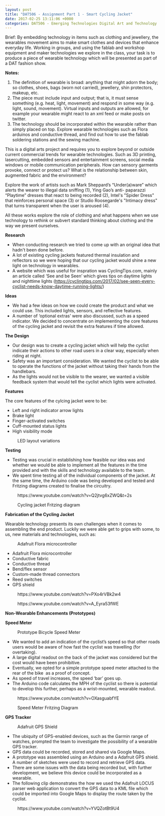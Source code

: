 ```yaml
---
layout: post
title: "DAT506 - Assignment Part 1 - Smart Cycling Jacket"
date: 2017-02-25 13:11:06 +0000
categories: DAT506 - Emerging Technologies Digital Art and Technology
---
```


<!-- wp:paragraph -->
<p>Brief: By embedding technology in items such as clothing and jewellery, the wearables movement aims to make smart clothes and devices that enhance everyday life. Working in groups, and using the fablab and workshop equipment and maker technologies we explore in the class, your task is to produce a piece of wearable technology which will be presented as part of a DAT fashion show.</p>
<!-- /wp:paragraph -->

<!-- wp:paragraph -->
<p><strong>Notes:</strong></p>
<!-- /wp:paragraph -->

<!-- wp:list {"ordered":true} -->
<ol><!-- wp:list-item -->
<li>The definition of wearable is broad: anything that might adorn the body; so clothes, shoes, bags (worn not carried), jewellery, shin protectors, makeup, etc.</li>
<!-- /wp:list-item -->

<!-- wp:list-item -->
<li>The piece must include input and output; that is, it must sense something (e.g. heat, light, movement) and respond in some way (e.g. light, sound, movement). Virtual inputs and outputs are allowed, for example your wearable might react to an xml feed or make posts on twitter.</li>
<!-- /wp:list-item -->

<!-- wp:list-item -->
<li>The technology should be incorporated within the wearable rather than simply placed on top. Explore wearable technologies such as Flora arduinos and conductive thread, and find out how to use the fablab soldering stations and the sewing machine.</li>
<!-- /wp:list-item --></ol>
<!-- /wp:list -->

<!-- wp:paragraph -->
<p>This is a digital arts project and requires you to explore beyond or outside current commercial trends for wearable technologies. Such as 3D printing, lasercutting, embedded sensors and entertainment screens, social media windows or mobile communication peripherals. How can sensory garments provoke, connect or protect us? What is the relationship between skin, augmented fabric and the environment?</p>
<!-- /wp:paragraph -->

<!-- wp:paragraph -->
<p>Explore the work of artists such as Mark Sheppard’s “Under(a)ware” which alerts the wearer to illegal data sniffing (1), Ying Gao’s anti- paparazzi “Playtime” dresses that react to being recorded (2), Intel's "Spider Dress" that reinforces personal space (3) or Studio Roosegarde's "Intimacy dress" that turns transparent when the user is aroused (4).</p>
<!-- /wp:paragraph -->

<!-- wp:paragraph -->
<p>All these works explore the role of clothing and what happens when we use technology to rethink or subvert standard thinking about clothing and the way we present ourselves.</p>
<!-- /wp:paragraph -->

<!-- wp:paragraph -->
<p><strong>Research</strong></p>
<!-- /wp:paragraph -->

<!-- wp:list -->
<ul><!-- wp:list-item -->
<li>When conducting research we tried to come up with an original idea that hadn't been done before.</li>
<!-- /wp:list-item -->

<!-- wp:list-item -->
<li>A lot of existing cycling jackets featured thermal insulation and reflectors so we were hoping that our cycling jacket would shine a new light on technology in wearables.</li>
<!-- /wp:list-item -->

<!-- wp:list-item -->
<li>A website which was useful for inspration was CyclingTips.com, mainly an article called ‘See and be Seen’ which gives tips on daytime lights and nighttime lights (<a href="https://cyclingtips.com/2017/02/see-seen-every-cyclist-needs-know-daytime-running-lights/">https://cyclingtips.com/2017/02/see-seen-every-cyclist-needs-know-daytime-running-lights/</a>)</li>
<!-- /wp:list-item --></ul>
<!-- /wp:list -->

<!-- wp:paragraph -->
<p><strong>Ideas</strong></p>
<!-- /wp:paragraph -->

<!-- wp:list -->
<ul><!-- wp:list-item -->
<li>We had a few ideas on how we could create the product and what we could use. This included lights, sensors, and reflective features.</li>
<!-- /wp:list-item -->

<!-- wp:list-item -->
<li>A number of ‘optional extras’ were also discussed, such as a speed indicator. We decided to concentrate on implementing the core features of the cycling jacket and revisit the extra features if time allowed.</li>
<!-- /wp:list-item --></ul>
<!-- /wp:list -->

<!-- wp:paragraph -->
<p><strong>The Design</strong></p>
<!-- /wp:paragraph -->

<!-- wp:list -->
<ul><!-- wp:list-item -->
<li>Our design was to create a cycling jacket which will help the cyclist indicate their actions to other road users in a clear way, especially when riding at night.</li>
<!-- /wp:list-item -->

<!-- wp:list-item -->
<li>Safety was an important consideration. We wanted the cyclist to be able to operate the functions of the jacket without taking their hands from the handlebars.</li>
<!-- /wp:list-item -->

<!-- wp:list-item -->
<li>As the lights would not be visible to the wearer, we wanted a visible feedback system that would tell the cyclist which lights were activated.</li>
<!-- /wp:list-item --></ul>
<!-- /wp:list -->

<!-- wp:paragraph -->
<p><strong>Features</strong></p>
<!-- /wp:paragraph -->

<!-- wp:paragraph -->
<p>The core features of the cylcing jacket were to be:</p>
<!-- /wp:paragraph -->

<!-- wp:list -->
<ul><!-- wp:list-item -->
<li>Left and right indicator arrow lights</li>
<!-- /wp:list-item -->

<!-- wp:list-item -->
<li>Brake light</li>
<!-- /wp:list-item -->

<!-- wp:list-item -->
<li>Finger-activated switches</li>
<!-- /wp:list-item -->

<!-- wp:list-item -->
<li>Cuff-mounted status lights</li>
<!-- /wp:list-item -->

<!-- wp:list-item -->
<li>High visibility mode</li>
<!-- /wp:list-item --></ul>
<!-- /wp:list -->

<!-- wp:image {"id":860,"sizeSlug":"large","linkDestination":"media"} -->
<figure class="wp-block-image size-large"><a href="{{ site.baseurl }}/wp-content/uploads/2023/05/cycling-jacket.png"><img src="https://www.circleseven.co.uk/wp-content/uploads/2023/05/cycling-jacket-1024x789.png" alt="" class="wp-image-860"/></a><figcaption class="wp-element-caption">LED layout variations</figcaption></figure>
<!-- /wp:image -->

<!-- wp:paragraph -->
<p><strong>Testing</strong></p>
<!-- /wp:paragraph -->

<!-- wp:list -->
<ul><!-- wp:list-item -->
<li>Testing was crucial in establishing how feasible our idea was and whether we would be able to implement all the features in the time provided and with the skills and technology available to the team.</li>
<!-- /wp:list-item -->

<!-- wp:list-item -->
<li>We spent time testing all of the individual components of the jacket. At the same time, the Arduino code was being developed and tested and Fritzing diagrams created to finalise the circuitry.</li>
<!-- /wp:list-item --></ul>
<!-- /wp:list -->

<!-- wp:embed {"url":"https://www.youtube.com/watch?v=Q2jtvg6xZWQ\u0026t=2s","type":"video","providerNameSlug":"youtube","responsive":true,"className":"wp-embed-aspect-16-9 wp-has-aspect-ratio"} -->
<figure class="wp-block-embed is-type-video is-provider-youtube wp-block-embed-youtube wp-embed-aspect-16-9 wp-has-aspect-ratio"><div class="wp-block-embed__wrapper">
https://www.youtube.com/watch?v=Q2jtvg6xZWQ&amp;t=2s
</div></figure>
<!-- /wp:embed -->

<!-- wp:image {"id":861,"sizeSlug":"large","linkDestination":"media"} -->
<figure class="wp-block-image size-large"><a href="{{ site.baseurl }}/wp-content/uploads/2023/05/cycle-jacket_bb.png"><img src="https://www.circleseven.co.uk/wp-content/uploads/2023/05/cycle-jacket_bb-1024x782.png" alt="" class="wp-image-861"/></a><figcaption class="wp-element-caption">Cycling jacket Fritzing diagram</figcaption></figure>
<!-- /wp:image -->

<!-- wp:paragraph -->
<p><strong>Fabrication of the Cycling Jacket</strong></p>
<!-- /wp:paragraph -->

<!-- wp:paragraph -->
<p>Wearable technology presents its own challenges when it comes to assembling the end product. Luckily we were able get to grips with some, to us, new materials and technologies, such as:</p>
<!-- /wp:paragraph -->

<!-- wp:image {"id":862,"sizeSlug":"full","linkDestination":"media"} -->
<figure class="wp-block-image size-full"><a href="{{ site.baseurl }}/wp-content/uploads/2023/05/flora_logo-e1488013904135.png"><img src="https://www.circleseven.co.uk/wp-content/uploads/2023/05/flora_logo-e1488013904135.png" alt="" class="wp-image-862"/></a><figcaption class="wp-element-caption">Adafruit Flora microcontroller</figcaption></figure>
<!-- /wp:image -->

<!-- wp:list -->
<ul><!-- wp:list-item -->
<li>Adafruit Flora microcontroller</li>
<!-- /wp:list-item -->

<!-- wp:list-item -->
<li>Conductive fabric</li>
<!-- /wp:list-item -->

<!-- wp:list-item -->
<li>Conductive thread</li>
<!-- /wp:list-item -->

<!-- wp:list-item -->
<li>Bend/flex sensor</li>
<!-- /wp:list-item -->

<!-- wp:list-item -->
<li>Custom-made thread connectors</li>
<!-- /wp:list-item -->

<!-- wp:list-item -->
<li>Reed switches</li>
<!-- /wp:list-item -->

<!-- wp:list-item -->
<li>GPS shield</li>
<!-- /wp:list-item --></ul>
<!-- /wp:list -->

<!-- wp:embed {"url":"https://www.youtube.com/watch?v=PXo4rVBk2w4","type":"video","providerNameSlug":"youtube","responsive":true,"className":"wp-embed-aspect-16-9 wp-has-aspect-ratio"} -->
<figure class="wp-block-embed is-type-video is-provider-youtube wp-block-embed-youtube wp-embed-aspect-16-9 wp-has-aspect-ratio"><div class="wp-block-embed__wrapper">
https://www.youtube.com/watch?v=PXo4rVBk2w4
</div></figure>
<!-- /wp:embed -->

<!-- wp:embed {"url":"https://www.youtube.com/watch?v=A_Eyra53fWE","type":"video","providerNameSlug":"youtube","responsive":true,"className":"wp-embed-aspect-16-9 wp-has-aspect-ratio"} -->
<figure class="wp-block-embed is-type-video is-provider-youtube wp-block-embed-youtube wp-embed-aspect-16-9 wp-has-aspect-ratio"><div class="wp-block-embed__wrapper">
https://www.youtube.com/watch?v=A_Eyra53fWE
</div></figure>
<!-- /wp:embed -->

<!-- wp:paragraph -->
<p><strong>Non-Wearable Enhancements (Prototypes)</strong></p>
<!-- /wp:paragraph -->

<!-- wp:paragraph -->
<p><strong>Speed Meter</strong></p>
<!-- /wp:paragraph -->

<!-- wp:image {"id":863,"sizeSlug":"large","linkDestination":"media"} -->
<figure class="wp-block-image size-large"><a href="{{ site.baseurl }}/wp-content/uploads/2023/05/IMG_1936-copy-scaled-1.jpg"><img src="https://www.circleseven.co.uk/wp-content/uploads/2023/05/IMG_1936-copy-scaled-1-1024x768.jpg" alt="" class="wp-image-863"/></a><figcaption class="wp-element-caption">Prototype Bicycle Speed Meter</figcaption></figure>
<!-- /wp:image -->

<!-- wp:list -->
<ul><!-- wp:list-item -->
<li>We wanted to add an indication of the cyclist’s speed so that other roads users would be aware of how fast the cyclist was travelling (for overtaking).</li>
<!-- /wp:list-item -->

<!-- wp:list-item -->
<li>A large digital readout on the back of the jacket was considered but the cost would have been prohibitive.</li>
<!-- /wp:list-item -->

<!-- wp:list-item -->
<li>Eventually, we opted for a simple prototype speed meter attached to the rear of the bike &nbsp;as a proof of concept.</li>
<!-- /wp:list-item -->

<!-- wp:list-item -->
<li>As speed of travel increases, the speed ‘bar’ goes up.</li>
<!-- /wp:list-item -->

<!-- wp:list-item -->
<li>The Arduino code calculates the MPH of the cyclist so there is potential to develop this further, perhaps as a wrist-mounted, wearable readout.</li>
<!-- /wp:list-item --></ul>
<!-- /wp:list -->

<!-- wp:embed {"url":"https://www.youtube.com/watch?v=OXasguabfYE","type":"video","providerNameSlug":"youtube","responsive":true,"className":"wp-embed-aspect-16-9 wp-has-aspect-ratio"} -->
<figure class="wp-block-embed is-type-video is-provider-youtube wp-block-embed-youtube wp-embed-aspect-16-9 wp-has-aspect-ratio"><div class="wp-block-embed__wrapper">
https://www.youtube.com/watch?v=OXasguabfYE
</div></figure>
<!-- /wp:embed -->

<!-- wp:image {"id":864,"sizeSlug":"large","linkDestination":"media"} -->
<figure class="wp-block-image size-large"><a href="{{ site.baseurl }}/wp-content/uploads/2023/05/speed-meter_bb.png"><img src="https://www.circleseven.co.uk/wp-content/uploads/2023/05/speed-meter_bb-925x1024.png" alt="" class="wp-image-864"/></a><figcaption class="wp-element-caption">Speed Meter Fritzing Diagram</figcaption></figure>
<!-- /wp:image -->

<!-- wp:paragraph -->
<p><strong>GPS Tracker</strong></p>
<!-- /wp:paragraph -->

<!-- wp:image {"id":865,"sizeSlug":"full","linkDestination":"media"} -->
<figure class="wp-block-image size-full"><a href="{{ site.baseurl }}/wp-content/uploads/2023/05/gps-shield.png"><img src="https://www.circleseven.co.uk/wp-content/uploads/2023/05/gps-shield.png" alt="" class="wp-image-865"/></a><figcaption class="wp-element-caption">Adafruit GPS Shield</figcaption></figure>
<!-- /wp:image -->

<!-- wp:list -->
<ul><!-- wp:list-item -->
<li>The ubiquity of GPS-enabled devices, such as the Garmin range of watches, prompted the team to investigate the possibility of a wearable GPS tracker.</li>
<!-- /wp:list-item -->

<!-- wp:list-item -->
<li>GPS data could be recorded, stored and shared via Google Maps.</li>
<!-- /wp:list-item -->

<!-- wp:list-item -->
<li>A prototype was assembled using an Arduino and a Adafruit GPS shield. A number of sketches were used to record and retrieve GPS data.</li>
<!-- /wp:list-item -->

<!-- wp:list-item -->
<li>There are some issues with the data being recorded but, with further development, we believe this device could be incorporated as a wearable.</li>
<!-- /wp:list-item -->

<!-- wp:list-item -->
<li>The following clip demonstrates the how we used the Adafruit LOCUS parser web application to convert the GPS data to a KML file which could be imported into Google Maps to display the route taken by the cyclist.</li>
<!-- /wp:list-item --></ul>
<!-- /wp:list -->

<!-- wp:embed {"url":"https://www.youtube.com/watch?v=YVQZotBt9U4","type":"video","providerNameSlug":"youtube","responsive":true,"className":"wp-embed-aspect-16-9 wp-has-aspect-ratio"} -->
<figure class="wp-block-embed is-type-video is-provider-youtube wp-block-embed-youtube wp-embed-aspect-16-9 wp-has-aspect-ratio"><div class="wp-block-embed__wrapper">
https://www.youtube.com/watch?v=YVQZotBt9U4
</div></figure>
<!-- /wp:embed -->